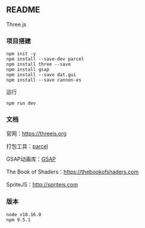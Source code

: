 ## README

Three.js

### 项目搭建

```shell
npm init -y
npm install --save-dev parcel
npm install three --save
npm install gsap
npm install --save dat.gui
npm install --save cannon-es
```

运行

```shell
npm run dev
```

### 文档

官网：https://threejs.org

打包工具：[parcel](https://v2.parceljs.cn)

GSAP动画库：[GSAP](https://greensock.com)

The Book of Shaders：https://thebookofshaders.com

SpriteJS：http://spritejs.com

### 版本

```shell
node v18.16.0
npm 9.5.1
```
